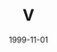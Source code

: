 ---
type: misc
title: V
artist: V
date: 1999-11-01
label: CNR
catalog: 123-456-789
img: /media/collaborations/v.jpg
discs:
  - tracks:
    - Tokyo-kko
    - The Bell
    - The Internet
    - The Bell (Reprise)
    - And When I See You
    - Free
    - E-mail Baby
    - New Age Woman
    - Lion
    - All We Want Is A Little Bit Of Love
    - For Holland With Love
    - I Still Try
    - Love Is A Riddle
    - You You You
    - The Mercurian Mystery March I
    - The Waltz Of The World
    - As The World Goes 'Round
credits:
  - key: Artwork
    value: Robby Valentine
---